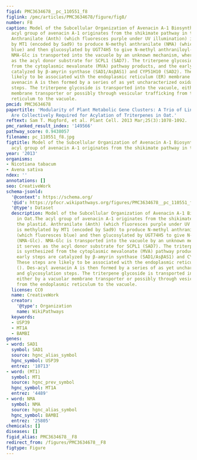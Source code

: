 ```yaml
---
figid: PMC3634678__pc_110551_f8
figlink: /pmc/articles/PMC3634678/figure/fig8/
number: F8
caption: Model of the Subcellular Organization of Avenacin A-1 Biosynthesis in Oat.The
  acyl group of avenacin A-1 originates from the shikimate pathway in the plastid.
  Anthranilate (Anth) (which fluoresces purple under UV illumination) is methylated
  by MT1 (encoded by Sad9) to produce N-methyl anthranilate (NMA) (which fluoresces
  blue) and then glucosylated by UGT74H5 to give N-methyl anthraniloyl-O-glucose (NMA-Glc).
  NMA-Glc is transported into the vacuole by an unknown mechanism, where it serves
  as the acyl donor substrate for SCPL1 (SAD7). The triterpene glycoside is synthesized
  from the cytoplasmic mevalonate (MVA) pathway products, and the early steps are
  catalyzed by β-amyrin synthase (SAD1/AsβAS1) and CYP51H10 (SAD2). These steps are
  likely to be associated with the endoplasmic reticulum (ER) membrane (). Des-acyl
  avenacin A is then formed by a series of as yet uncharacterized oxidation and glycosylation
  steps. The triterpene glycoside is transported into the vacuole, either by a vacuolar
  membrane transporter or possibly through vesicular trafficking from the endoplasmic
  reticulum to the vacuole.
pmcid: PMC3634678
papertitle: 'Modularity of Plant Metabolic Gene Clusters: A Trio of Linked Genes That
  Are Collectively Required for Acylation of Triterpenes in Oat.'
reftext: Sam T. Mugford, et al. Plant Cell. 2013 Mar;25(3):1078-1092.
pmc_ranked_result_index: '149566'
pathway_score: 0.9438057
filename: pc_110551_f8.jpg
figtitle: Model of the Subcellular Organization of Avenacin A-1 Biosynthesis in Oat.The
  acyl group of avenacin A-1 originates from the shikimate pathway in the plastid
year: '2013'
organisms:
- Nicotiana tabacum
- Avena sativa
ndex: ''
annotations: []
seo: CreativeWork
schema-jsonld:
  '@context': https://schema.org/
  '@id': https://pfocr.wikipathways.org/figures/PMC3634678__pc_110551_f8.html
  '@type': Dataset
  description: Model of the Subcellular Organization of Avenacin A-1 Biosynthesis
    in Oat.The acyl group of avenacin A-1 originates from the shikimate pathway in
    the plastid. Anthranilate (Anth) (which fluoresces purple under UV illumination)
    is methylated by MT1 (encoded by Sad9) to produce N-methyl anthranilate (NMA)
    (which fluoresces blue) and then glucosylated by UGT74H5 to give N-methyl anthraniloyl-O-glucose
    (NMA-Glc). NMA-Glc is transported into the vacuole by an unknown mechanism, where
    it serves as the acyl donor substrate for SCPL1 (SAD7). The triterpene glycoside
    is synthesized from the cytoplasmic mevalonate (MVA) pathway products, and the
    early steps are catalyzed by β-amyrin synthase (SAD1/AsβAS1) and CYP51H10 (SAD2).
    These steps are likely to be associated with the endoplasmic reticulum (ER) membrane
    (). Des-acyl avenacin A is then formed by a series of as yet uncharacterized oxidation
    and glycosylation steps. The triterpene glycoside is transported into the vacuole,
    either by a vacuolar membrane transporter or possibly through vesicular trafficking
    from the endoplasmic reticulum to the vacuole.
  license: CC0
  name: CreativeWork
  creator:
    '@type': Organization
    name: WikiPathways
  keywords:
  - USP39
  - MT1A
  - BAMBI
genes:
- word: SAD1
  symbol: SAD1
  source: hgnc_alias_symbol
  hgnc_symbol: USP39
  entrez: '10713'
- word: (MT1)
  symbol: MT1
  source: hgnc_prev_symbol
  hgnc_symbol: MT1A
  entrez: '4489'
- word: NMA
  symbol: NMA
  source: hgnc_alias_symbol
  hgnc_symbol: BAMBI
  entrez: '25805'
chemicals: []
diseases: []
figid_alias: PMC3634678__F8
redirect_from: /figures/PMC3634678__F8
figtype: Figure
---
```

